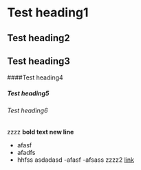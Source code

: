 # Test heading1
## Test heading2
## Test heading3
####Test heading4
##### Test heading5
###### Test heading6
zzzz
**bold text
new line**
- afasf
- afadfs
- hhfss
asdadasd
-afasf
-afsass
zzzz2
[link](https://github.com)
